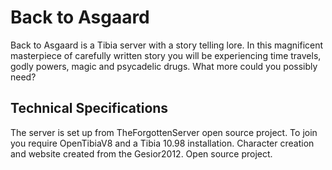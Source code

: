 # Back to Asgaard

Back to Asgaard is a Tibia server with a story telling lore. In this magnificent masterpiece of
carefully written story you will be experiencing time travels, godly powers, magic and psycadelic
drugs. What more could you possibly need?

## Technical Specifications

The server is set up from TheForgottenServer open source project. To join you require OpenTibiaV8
and a Tibia 10.98 installation. Character creation and website created from the Gesior2012. Open
source project. 
